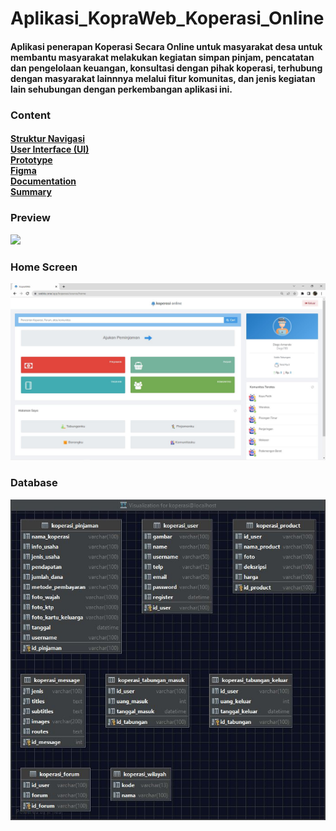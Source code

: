 # Aplikasi_KopraWeb_Koperasi_Online
#### Aplikasi penerapan Koperasi Secara Online untuk masyarakat desa untuk membantu masyarakat melakukan kegiatan simpan pinjam, pencatatan dan pengelolaan keuangan, konsultasi dengan pihak koperasi, terhubung dengan masyarakat lainnnya melalui fitur komunitas, dan jenis kegiatan lain sehubungan dengan perkembangan aplikasi ini.

### Content
#### [Struktur Navigasi](1%20Struktur%20Navigasi)<br>[User Interface (UI)](2%20User%20Interface)<br>[Prototype](3%20Prototype)<br>[Figma](https://www.figma.com/file/70Mj3jL4680ucHnLfnHQqb/KopraWeb-Koperasi-Online?node-id=0%3A1)<br>[Documentation](Materi)<br>[Summary](Report)

### Preview
<img src="5%20Output/preview.gif">

### Home Screen
<img src="5%20Output/screenHome.png" width="1599">

### Database
<img src="4%20Database/database.jpg" width="686">
